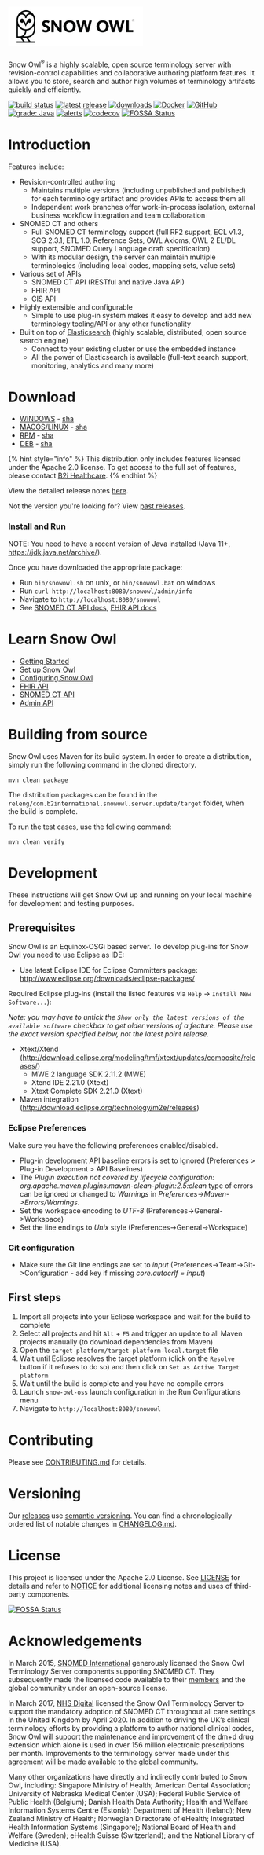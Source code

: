 # <a href='https://docs.b2i.sg/snow-owl/'><img src='logo/logo-title.png' height='80' alt='Snow Owl Logo' /></a>

Snow Owl<sup>&reg;</sup> is a highly scalable, open source terminology server with revision-control capabilities and collaborative authoring platform features. It allows you to store, search and author high volumes of terminology artifacts quickly and efficiently.

[![build status](https://img.shields.io/github/workflow/status/b2ihealthcare/snow-owl/Java%20CI/7.x?style=flat-square)](https://github.com/b2ihealthcare/snow-owl/actions)
[![latest release](https://img.shields.io/github/tag/b2ihealthcare/snow-owl.svg?style=flat-square)](https://github.com/b2ihealthcare/snow-owl/releases/tag/v7.6.0)
[![downloads](https://img.shields.io/github/downloads/b2ihealthcare/snow-owl/total.svg?style=flat-square)](https://github.com/b2ihealthcare/snow-owl/releases/)
[![Docker](https://img.shields.io/docker/pulls/b2ihealthcare/snow-owl-oss?style=flat-square)](https://hub.docker.com/r/b2ihealthcare/snow-owl-oss)
[![GitHub](https://img.shields.io/github/license/b2ihealthcare/snow-owl.svg?style=flat-square)](https://github.com/b2ihealthcare/snow-owl/blob/7.x/LICENSE)
[![grade: Java](https://img.shields.io/lgtm/grade/java/g/b2ihealthcare/snow-owl.svg?logo=lgtm&logoWidth=18&style=flat-square)](https://lgtm.com/projects/g/b2ihealthcare/snow-owl/context:java)
[![alerts](https://img.shields.io/lgtm/alerts/g/b2ihealthcare/snow-owl.svg?logo=lgtm&logoWidth=18&style=flat-square)](https://lgtm.com/projects/g/b2ihealthcare/snow-owl/alerts/)
[![codecov](https://codecov.io/gh/b2ihealthcare/snow-owl/branch/7.x/graph/badge.svg?style=flat-square)](https://codecov.io/gh/b2ihealthcare/snow-owl)
[![FOSSA Status](https://app.fossa.io/api/projects/git%2Bgithub.com%2Fb2ihealthcare%2Fsnow-owl.svg?type=shield)](https://app.fossa.io/projects/git%2Bgithub.com%2Fb2ihealthcare%2Fsnow-owl?ref=badge_shield)

# Introduction

Features include:
* Revision-controlled authoring
    * Maintains multiple versions (including unpublished and published) for each terminology artifact and provides APIs to access them all
    * Independent work branches offer work-in-process isolation, external business workflow integration and team collaboration
* SNOMED CT and others
    * Full SNOMED CT terminology support (full RF2 support, ECL v1.3, SCG 2.3.1, ETL 1.0, Reference Sets, OWL Axioms, OWL 2 EL/DL support, SNOMED Query Language draft specification)
    * With its modular design, the server can maintain multiple terminologies (including local codes, mapping sets, value sets)
* Various set of APIs
    * SNOMED CT API (RESTful and native Java API)
    * FHIR API
    * CIS API
* Highly extensible and configurable
    * Simple to use plug-in system makes it easy to develop and add new terminology tooling/API or any other functionality
* Built on top of [Elasticsearch](https://www.elastic.co/products/elasticsearch) (highly scalable, distributed, open source search engine)
    * Connect to your existing cluster or use the embedded instance
    * All the power of Elasticsearch is available (full-text search support, monitoring, analytics and many more)

# Download

* [WINDOWS](https://github.com/b2ihealthcare/snow-owl/releases/download/v7.6.0/snow-owl-oss-7.6.0.zip) - [sha](https://github.com/b2ihealthcare/snow-owl/releases/download/v7.6.0/snow-owl-oss-7.6.0.zip.sha512)
* [MACOS/LINUX](https://github.com/b2ihealthcare/snow-owl/releases/download/v7.6.0/snow-owl-oss-7.6.0.tar.gz) - [sha](https://github.com/b2ihealthcare/snow-owl/releases/download/v7.6.0/snow-owl-oss-7.6.0.tar.gz.sha512) 
* [RPM](https://github.com/b2ihealthcare/snow-owl/releases/download/v7.6.0/snow-owl-oss-7.6.0.rpm) - [sha](https://github.com/b2ihealthcare/snow-owl/releases/download/v7.6.0/snow-owl-oss-7.6.0.rpm.sha512)
* [DEB](https://github.com/b2ihealthcare/snow-owl/releases/download/v7.6.0/snow-owl-oss-7.6.0.deb) - [sha](https://github.com/b2ihealthcare/snow-owl/releases/download/v7.6.0/snow-owl-oss-7.6.0.deb.sha512)

{% hint style="info" %}
This distribution only includes features licensed under the Apache 2.0 license. To get access to the full set of features, please contact [B2i Healthcare](mailto:info@b2i.sg).
{% endhint %}

View the detailed release notes [here](https://github.com/b2ihealthcare/snow-owl/releases/tag/v7.6.0).

Not the version you're looking for? View [past releases](https://github.com/b2ihealthcare/snow-owl/releases).

### Install and Run

NOTE: You need to have a recent version of Java installed (Java 11+, https://jdk.java.net/archive/).

Once you have downloaded the appropriate package:

* Run `bin/snowowl.sh` on unix, or `bin/snowowl.bat` on windows
* Run `curl http://localhost:8080/snowowl/admin/info`
* Navigate to `http://localhost:8080/snowowl`
* See [SNOMED CT API docs](https://docs.b2i.sg/snow-owl/api/snomed), [FHIR API docs](https://docs.b2i.sg/snow-owl/api/fhir)

# Learn Snow Owl

* [Getting Started](docs/getting_started/index.md)
* [Set up Snow Owl](docs/setup/index.md)
* [Configuring Snow Owl](docs/setup/configure/index.md)
* [FHIR API](docs/api/fhir/index.md)
* [SNOMED CT API](docs/api/snomed/index.md)
* [Admin API](docs/api/admin/index.md)

# Building from source

Snow Owl uses Maven for its build system. In order to create a distribution, simply run the following command in the cloned directory. 

    mvn clean package

The distribution packages can be found in the `releng/com.b2international.snowowl.server.update/target` folder, when the build is complete.

To run the test cases, use the following command:

    mvn clean verify

# Development

These instructions will get Snow Owl up and running on your local machine for development and testing purposes.

## Prerequisites

Snow Owl is an Equinox-OSGi based server. To develop plug-ins for Snow Owl you need to use Eclipse as IDE: 
* Use latest Eclipse IDE for Eclipse Committers package: http://www.eclipse.org/downloads/eclipse-packages/

Required Eclipse plug-ins (install the listed features via `Help` -> `Install New Software...`):

*Note: you may have to untick the `Show only the latest versions of the available software` checkbox to get older versions of a feature. Please use the exact version specified below, not the latest point release.*

* Xtext/Xtend (http://download.eclipse.org/modeling/tmf/xtext/updates/composite/releases/)
  * MWE 2 language SDK 2.11.2 (MWE)
  * Xtend IDE 2.21.0 (Xtext)
  * Xtext Complete SDK 2.21.0 (Xtext)
* Maven integration (http://download.eclipse.org/technology/m2e/releases) 
 
### Eclipse Preferences

Make sure you have the following preferences enabled/disabled.
* Plug-in development API baseline errors is set to Ignored (Preferences > Plug-in Development > API Baselines)
* The *Plugin execution not covered by lifecycle configuration: org.apache.maven.plugins:maven-clean-plugin:2.5:clean* type of errors can be ignored or changed to *Warnings* in *Preferences->Maven->Errors/Warnings*.
* Set the workspace encoding to *UTF-8* (Preferences->General->Workspace)
* Set the line endings to *Unix* style (Preferences->General->Workspace)

### Git configuration

* Make sure the Git line endings are set to *input* (Preferences->Team->Git->Configuration - add key if missing *core.autocrlf = input*)

## First steps

1. Import all projects into your Eclipse workspace and wait for the build to complete
2. Select all projects and hit `Alt` + `F5` and trigger an update to all Maven projects manually (to download dependencies from Maven)
3. Open the `target-platform/target-platform-local.target` file
4. Wait until Eclipse resolves the target platform (click on the `Resolve` button if it refuses to do so) and then click on `Set as Active Target platform`
5. Wait until the build is complete and you have no compile errors
6. Launch `snow-owl-oss` launch configuration in the Run Configurations menu
7. Navigate to `http://localhost:8080/snowowl`

# Contributing

Please see [CONTRIBUTING.md](CONTRIBUTING.md) for details.

# Versioning

Our [releases](https://github.com/b2ihealthcare/snow-owl/releases) use [semantic versioning](http://semver.org). You can find a chronologically ordered list of notable changes in [CHANGELOG.md](CHANGELOG.md).

# License

This project is licensed under the Apache 2.0 License. See [LICENSE](LICENSE) for details and refer to [NOTICE](NOTICE) for additional licensing notes and uses of third-party components.


[![FOSSA Status](https://app.fossa.io/api/projects/git%2Bgithub.com%2Fb2ihealthcare%2Fsnow-owl.svg?type=large)](https://app.fossa.io/projects/git%2Bgithub.com%2Fb2ihealthcare%2Fsnow-owl?ref=badge_large)

# Acknowledgements

In March 2015, [SNOMED International](http://snomed.org) generously licensed the Snow Owl Terminology Server components supporting SNOMED CT. They subsequently made the licensed code available to their [members](https://www.snomed.org/our-stakeholders/members) and the global community under an open-source license.

In March 2017, [NHS Digital](https://digital.nhs.uk) licensed the Snow Owl Terminology Server to support the mandatory adoption of SNOMED CT throughout all care settings in the United Kingdom by April 2020. In addition to driving the UK’s clinical terminology efforts by providing a platform to author national clinical codes, Snow Owl will support the maintenance and improvement of the dm+d drug extension which alone is used in over 156 million electronic prescriptions per month. Improvements to the terminology server made under this agreement will be made available to the global community. 

Many other organizations have directly and indirectly contributed to Snow Owl, including: Singapore Ministry of Health; American Dental Association; University of Nebraska Medical Center (USA); Federal Public Service of Public Health (Belgium); Danish Health Data Authority; Health and Welfare Information Systems Centre (Estonia); Department of Health (Ireland); New Zealand Ministry of Health; Norwegian Directorate of eHealth; Integrated Health Information Systems (Singapore); National Board of Health and Welfare (Sweden); eHealth Suisse (Switzerland); and the National Library of Medicine (USA).